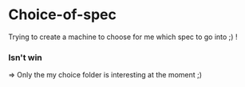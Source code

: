 # Choice-of-spec
Trying to create a machine to choose for me which spec to go into ;) !

### Isn't win 

=> Only the my choice folder is interesting at the moment ;)
